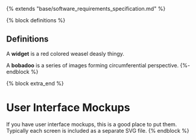 {% extends "base/software_requirements_specification.md" %}

{% block definitions %}
## Definitions

A **widget** is a red colored weasel deasly thingy.

A **bobadoo** is a series of images forming circumferential perspective.
{%- endblock %}

{% block extra_end %}
# User Interface Mockups

If you have user interface mockups, this is a good place to put them.  Typically each screen is included as a separate SVG file.
{% endblock %}
